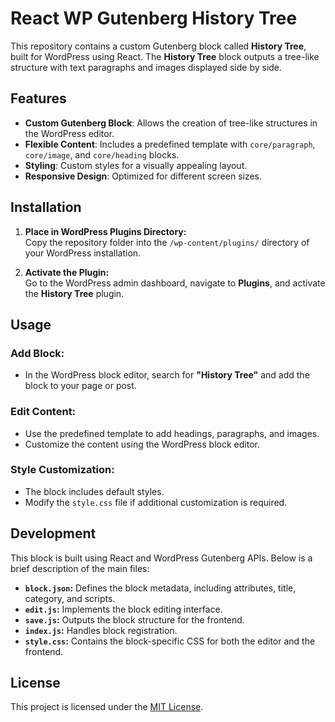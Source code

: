 # React WP Gutenberg History Tree

This repository contains a custom Gutenberg block called **History Tree**, built for WordPress using React. The **History Tree** block outputs a tree-like structure with text paragraphs and images displayed side by side.

## Features

- **Custom Gutenberg Block**: Allows the creation of tree-like structures in the WordPress editor.
- **Flexible Content**: Includes a predefined template with `core/paragraph`, `core/image`, and `core/heading` blocks.
- **Styling**: Custom styles for a visually appealing layout.
- **Responsive Design**: Optimized for different screen sizes.

## Installation

1. **Place in WordPress Plugins Directory:**  
   Copy the repository folder into the `/wp-content/plugins/` directory of your WordPress installation.

2. **Activate the Plugin:**  
   Go to the WordPress admin dashboard, navigate to **Plugins**, and activate the **History Tree** plugin.

## Usage

### Add Block:
- In the WordPress block editor, search for **"History Tree"** and add the block to your page or post.

### Edit Content:
- Use the predefined template to add headings, paragraphs, and images.  
- Customize the content using the WordPress block editor.

### Style Customization:
- The block includes default styles.  
- Modify the `style.css` file if additional customization is required.

## Development

This block is built using React and WordPress Gutenberg APIs. Below is a brief description of the main files:

- **`block.json`:** Defines the block metadata, including attributes, title, category, and scripts.  
- **`edit.js`:** Implements the block editing interface.  
- **`save.js`:** Outputs the block structure for the frontend.  
- **`index.js`:** Handles block registration.  
- **`style.css`:** Contains the block-specific CSS for both the editor and the frontend.

## License

This project is licensed under the [MIT License](https://opensource.org/licenses/MIT).

